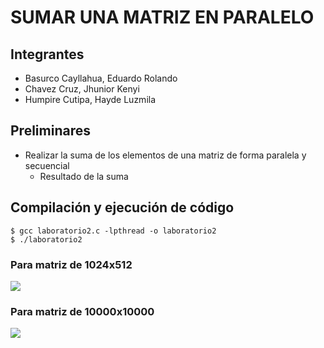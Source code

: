 # SUMAR UNA MATRIZ EN PARALELO
## Integrantes
- Basurco Cayllahua, Eduardo Rolando
- Chavez Cruz, Jhunior Kenyi
- Humpire Cutipa, Hayde Luzmila

## Preliminares
- Realizar la suma de los elementos de una matriz de forma paralela y secuencial
  - Resultado de la suma

## Compilación y ejecución de código

```terminal
$ gcc laboratorio2.c -lpthread -o laboratorio2
$ ./laboratorio2
```
### Para matriz de 1024x512
![](https://github.com/jhuni45/TCG-Laboratorio/blob/master/laboratorio_2/imagenes/1024x512.gif)

### Para matriz de 10000x10000
![](https://github.com/jhuni45/TCG-Laboratorio/blob/master/laboratorio_2/imagenes/10000x10000.gif)
